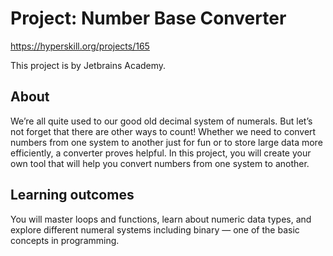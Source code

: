 # Project: Number Base Converter
https://hyperskill.org/projects/165

This project is by Jetbrains Academy.

## About

We’re all quite used to our good old decimal system of numerals. But let’s not forget that there are other ways to
count! Whether we need to convert numbers from one system to another just for fun or to store large data more
efficiently, a converter proves helpful. In this project, you will create your own tool that will help you convert
numbers from one system to another.

## Learning outcomes

You will master loops and functions, learn about numeric data types, and explore different numeral systems including
binary — one of the basic concepts in programming.
